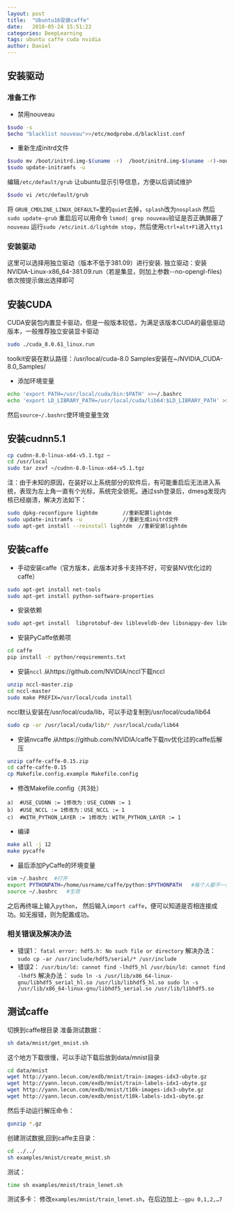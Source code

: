 ```yaml
---
layout: post
title:  "Ubuntu16安装caffe"
date:   2018-05-24 15:51:22
categories: DeepLearning
tags: ubuntu caffe cuda nvidia
author: Daniel
---
```


## 安装驱动
### 准备工作
* 禁用nouveau
```bash
$sudo -s
$echo "blacklist nouveau">>/etc/modprobe.d/blacklist.conf
```
* 重新生成initrd文件
```bash
$sudo mv /boot/initrd.img-$(uname -r)  /boot/initrd.img-$(uname -r)-nouveau
$sudo update-initramfs -u
```
编辑``/etc/default/grub`` 让ubuntu显示引导信息，方便以后调试维护
```bash
$sudo vi /etc/default/grub
```
将 ``GRUB_CMDLINE_LINUX_DEFAULT=``里的``quiet``去掉，``splash``改为``nosplash``
然后``sudo update-grub``
重启后可以用命令
``lsmod| grep nouveau``验证是否正确屏蔽了``nouveau``
运行``sudo /etc/init.d/lightdm stop``，然后使用``ctrl+alt+F1``进入``tty1``

### 安装驱动
这里可以选择用独立驱动（版本不低于381.09）进行安装.
独立驱动：安装NVIDIA-Linux-x86_64-381.09.run（若是集显，则加上参数--no-opengl-files)
依次按提示做出选择即可
 
## 安装CUDA
CUDA安装包内置显卡驱动，但是一般版本较低，为满足该版本CUDA的最低驱动版本，一般推荐独立安装显卡驱动
```bash
sudo ./cuda_8.0.61_linux.run
```
toolkit安装在默认路径：/usr/local/cuda-8.0
Samples安装在~/NVIDIA_CUDA-8.0_Samples/
* 添加环境变量
```bash
echo 'export PATH=/usr/local/cuda/bin:$PATH' >>~/.bashrc
echo 'export LD_LIBRARY_PATH=/usr/local/cuda/lib64:$LD_LIBRARY_PATH' >>~/.bashrc
```
然后``source~/.bashrc``使环境变量生效

## 安装cudnn5.1
```bash
cp cudnn-8.0-linux-x64-v5.1.tgz ~
cd /usr/local
sudo tar zxvf ~/cudnn-8.0-linux-x64-v5.1.tgz
```
注：由于未知的原因，在装好以上系统部分的软件后，有可能重启后无法进入系统，表现为左上角一直有个光标，系统完全锁死。通过ssh登录后，dmesg发现内核已经崩溃，解决方法如下：
```bash
sudo dpkg-reconfigure lightdm        //重新配置lightdm
sudo update-initramfs -u             //重新生成initrd文件
sudo apt-get install --reinstall lightdm  //重新安装lightdm
```
## 安装caffe
* 手动安装caffe（官方版本，此版本对多卡支持不好，可安装NV优化过的caffe）
```bash
sudo apt-get install net-tools
sudo apt-get install python-software-properties
```
* 安装依赖
```bash
sudo apt-get install  libprotobuf-dev libleveldb-dev libsnappy-dev libopencv-dev libhdf5-serial-dev libgflags-dev libgoogle-glog-dev liblmdb-dev protobuf-compiler libatlas-base-dev python-pip python-dev python-numpy python-scipy python-skimage python-matplotlib python-h5py python-leveldb python-networkx python-pandas python-dateutil python-protobuf python-gflags python-yaml libboost-filesystem-dev libboost-thread-dev gfortran cython python-pil libboost-dev libopenblas-dev libboost-all-dev
```
* 安装PyCaffe依赖项
```bash
cd caffe
pip install -r python/requirements.txt
```
* 安装``nccl``
从https://github.com/NVIDIA/nccl下载nccl
```bash
unzip nccl-master.zip
cd nccl-master
sudo make PREFIX=/usr/local/cuda install
```
nccl默认安装在/usr/local/cuda/lib，可以手动复制到/usr/local/cuda/lib64
```bash
sudo cp -ar /usr/local/cuda/lib/* /usr/local/cuda/lib64
```
* 安装nvcaffe
从https://github.com/NVIDIA/caffe下载nv优化过的caffe后解压
```bash
unzip caffe-caffe-0.15.zip
cd caffe-caffe-0.15
cp Makefile.config.example Makefile.config
```
* 修改Makefile.config（共3处）
```
a)  #USE_CUDNN := 1修改为：USE_CUDNN := 1   
b)  #USE_NCCL := 1修改为：USE_NCCL := 1   
c)  #WITH_PYTHON_LAYER := 1修改为：WITH_PYTHON_LAYER := 1   
```
* 编译
```bash
make all -j 12
make pycaffe
```
* 最后添加PyCaffe的环境变量
```bash
vim ~/.bashrc  #打开  
export PYTHONPATH=/home/usrname/caffe/python:$PYTHONPATH   #每个人都不一样，根据caffe所在路径填写
source ~/.bashrc   #生效  
```
之后再终端上输入`python`， 然后输入`import caffe`，便可以知道是否相连接成功。如无报错，则为配置成功。

### 相关错误及解决办法
* 错误1：
``fatal error: hdf5.h: No such file or directory``
解决办法：
``sudo cp -ar /usr/include/hdf5/serial/* /usr/include``
* 错误2：
``
/usr/bin/ld: cannot find -lhdf5_hl
/usr/bin/ld: cannot find -lhdf5
``
解决办法：
``
sudo ln -s /usr/lib/x86_64-linux-gnu/libhdf5_serial_hl.so /usr/lib/libhdf5_hl.so
sudo ln -s /usr/lib/x86_64-linux-gnu/libhdf5_serial.so /usr/lib/libhdf5.so
``

## 测试caffe
切换到caffe根目录
准备测试数据：
```bash
sh data/mnist/get_mnist.sh
```
这个地方下载很慢，可以手动下载后放到data/mnist目录
```bash
cd data/mnist
wget http://yann.lecun.com/exdb/mnist/train-images-idx3-ubyte.gz
wget http://yann.lecun.com/exdb/mnist/train-labels-idx1-ubyte.gz
wget http://yann.lecun.com/exdb/mnist/t10k-images-idx3-ubyte.gz
wget http://yann.lecun.com/exdb/mnist/t10k-labels-idx1-ubyte.gz
```
然后手动运行解压命令：
```bash
gunzip *.gz
```
创建测试数据,回到caffe主目录：
```bash
cd ../../
sh examples/mnist/create_mnist.sh
```
测试：
```bash
time sh examples/mnist/train_lenet.sh
```
测试多卡：
修改``examples/mnist/train_lenet.sh``，在后边加上``--gpu 0,1,2,…7``
